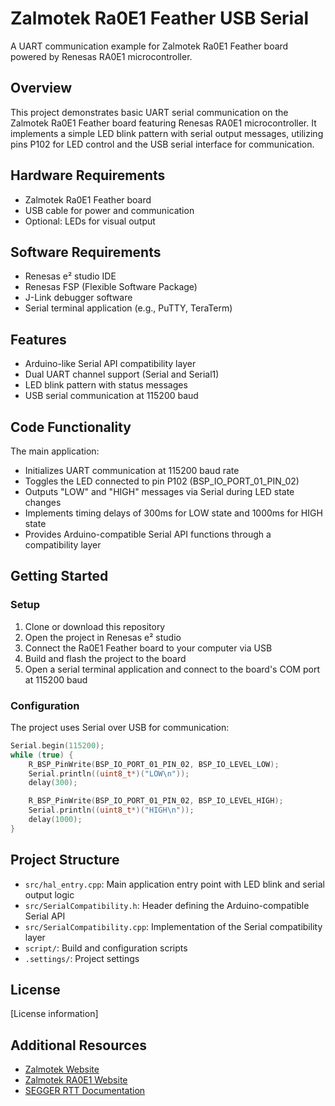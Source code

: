 # Zalmotek Ra0E1 Feather USB Serial

A UART communication example for Zalmotek Ra0E1 Feather board powered by Renesas RA0E1 microcontroller.

## Overview

This project demonstrates basic UART serial communication on the Zalmotek Ra0E1 Feather board featuring Renesas RA0E1 microcontroller. It implements a simple LED blink pattern with serial output messages, utilizing pins P102 for LED control and the USB serial interface for communication.

## Hardware Requirements

- Zalmotek Ra0E1 Feather board 
- USB cable for power and communication
- Optional: LEDs for visual output

## Software Requirements

- Renesas e² studio IDE
- Renesas FSP (Flexible Software Package)
- J-Link debugger software
- Serial terminal application (e.g., PuTTY, TeraTerm)

## Features

- Arduino-like Serial API compatibility layer
- Dual UART channel support (Serial and Serial1)
- LED blink pattern with status messages
- USB serial communication at 115200 baud

## Code Functionality

The main application:
- Initializes UART communication at 115200 baud rate
- Toggles the LED connected to pin P102 (BSP_IO_PORT_01_PIN_02)
- Outputs "LOW" and "HIGH" messages via Serial during LED state changes
- Implements timing delays of 300ms for LOW state and 1000ms for HIGH state
- Provides Arduino-compatible Serial API functions through a compatibility layer

## Getting Started

### Setup

1. Clone or download this repository
2. Open the project in Renesas e² studio
3. Connect the Ra0E1 Feather board to your computer via USB
4. Build and flash the project to the board
5. Open a serial terminal application and connect to the board's COM port at 115200 baud

### Configuration

The project uses Serial over USB for communication:

```c
Serial.begin(115200);
while (true) {
    R_BSP_PinWrite(BSP_IO_PORT_01_PIN_02, BSP_IO_LEVEL_LOW);
    Serial.println((uint8_t*)("LOW\n"));
    delay(300);

    R_BSP_PinWrite(BSP_IO_PORT_01_PIN_02, BSP_IO_LEVEL_HIGH);
    Serial.println((uint8_t*)("HIGH\n"));
    delay(1000);
}
```

## Project Structure

- `src/hal_entry.cpp`: Main application entry point with LED blink and serial output logic
- `src/SerialCompatibility.h`: Header defining the Arduino-compatible Serial API
- `src/SerialCompatibility.cpp`: Implementation of the Serial compatibility layer
- `script/`: Build and configuration scripts
- `.settings/`: Project settings

## License

[License information]

## Additional Resources

- [Zalmotek Website](https://zalmotek.com)
- [Zalmotek RA0E1 Website](https://zalmotek.com/products/RA0E1-Feather-SoM/)
- [SEGGER RTT Documentation](https://www.segger.com/products/debug-probes/j-link/technology/about-real-time-transfer/) 